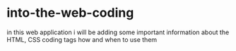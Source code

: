 # into-the-web-coding
in this web application i will be adding some important information about the HTML, CSS coding tags how and when to use them
